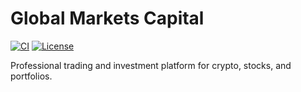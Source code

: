 # Global Markets Capital

[![CI](https://github.com/YOUR_USERNAME/YOUR_REPO/actions/workflows/ci.yml/badge.svg)](https://github.com/YOUR_USERNAME/YOUR_REPO/actions/workflows/ci.yml)
[![License](https://img.shields.io/badge/license-MIT-blue.svg)](LICENSE)

Professional trading and investment platform for crypto, stocks, and portfolios.

